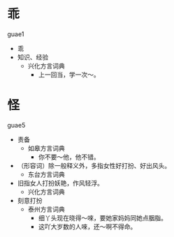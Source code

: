 












# 乖
guae1
+ 乖
+ 知识、经验
  * 兴化方言词典
    - 上一回当，学一次～。

# 怪
guae5
+ 责备
  * 如皋方言词典
    - 你不要～他，他不错。
+ （形容词）除一般释义外，多指女性好打扮、好出风头。
  * 东台方言词典
+ 旧指女人打扮妖艳，作风轻浮。
  * 兴化方言词典
+ 刻意打扮
  * 泰州方言词典
    - 细丫头现在晓得～唻，要她家妈妈同她点胭脂。
    - 这吖大岁数的人唻，还～啊不得命。

